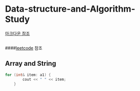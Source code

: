 # Data-structure-and-Algorithm-Study

[마크다운 참조](https://namu.wiki/w/마크다운)
```C
```
####[leetcode](https://leetcode.com) 참조

## Array and String

```C
for (int& item: a1) {
        cout << " " << item;
    }
```
